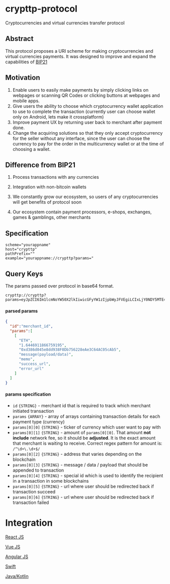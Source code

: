 # crypttp-protocol
Cryptocurrencies and virtual currencies transfer protocol

## Abstract

This protocol proposes a URI scheme for making cryptocurrencies and virtual currencies payments.
It was designed to improve and expand the capabilities of [BIP21](https://github.com/bitcoin/bips/edit/master/bip-0021.mediawiki) 

## Motivation
1. Enable users to easily make payments by simply clicking links on webpages or scanning QR Codes or clicking buttons at webpages and mobile apps.
2. Give users the ability to choose which cryptocurrency wallet application to use to complete the transaction (currently user can choose wallet only on Android, lets make it crossplatform)
3. Improve payment UX by returning user back to merchant after payment done.
4. Change the acquiring solutions so that they only accept cryptocurrency for the seller without any interface, since the user can choose the currency to pay for the order in the multicurrency wallet or at the time of choosing a wallet.

## Difference from BIP21

1. Process transactions with any currencies

2. Integration with non-bitcoin wallets

3. We constantly grow our ecosystem, so users of any cryptocurrencies will get benefits of protocol soon

4. Our ecosystem contain payment processors, e-shops, exchanges, games & gamblings, other merchants

## Specification
```
scheme="yourappname"
host="crypttp"
pathPrefix=""
example="yourappname://crypttp?params="
```

## Query Keys

The params passed over protocol in base64 format.
```
crypttp://crypttp?params=eyJpZCI6Im1lcmNoYW50X2lkIiwicGFyYW1zIjpbWyJFVEgiLCIxLjY0NDY5MTE4NjY3NTkxOTUiLCIweGQzODZkMDQ1ZThkZDkzOEYwRGI3NTYyMjhlQWUzQzY0QUMwNWNBYjUiLCJtZXNzYWdlKHBheWxvYWQvZGF0YSkiLCJtZW1vIiwic3VjY2Vzc191cmwiLCJlcnJvcl91cmwiXSxbIlhMTSIsIjQ1NTcuNjkyMzA3NjkyMzA4IiwiR0RHVVVNUjNGS0VCVUc0NVJaVFJRQkJQQjJBSlZZWUZVQ0VaWkZJNUpQVjIyRVpKNFNSREtLTkMiLCJtZXNzYWdlKHBheWxvYWQvZGF0YSkiLCJtZW1vIiwic3VjY2Vzc191cmwiLCJlcnJvcl91cmwiXV19
```

#### parsed params
```JSON
{
  "id":"merchant_id",
  "params":[
    [
      "ETH",
      "1.6446911866759195",
      "0xd386d045e8dd938F0Db756228eAe3C64AC05cAb5",
      "message(payload/data)",
      "memo",
      "success_url",
      "error_url"
    ]
  ]
}
```

#### params specification

* `id` `{STRING}` - merchant id that is required to track which merchant initiated transaction
* `params` `{ARRAY}` - array of arrays containing transaction details for each payment type (currency)
* `params[0][0]` `{STRING}` - ticker of currency which user want to pay with
* `params[0][1]` `{STRING}` - amount of `params[0][0]`. That amount **not include** network fee, so it should be **adjusted**. It is the exact amount that merchant is waiting to receive. 
Correct regex pattern for amount is: `/^\d+\.\d+$/`
* `params[0][2]` `{STRING}` - address that varies depending on the blockchain
* `params[0][3]` `{STRING}` - message / data / payload that should be appended to transaction
* `params[0][4]` `{STRING}` - special id which is used to identify the recipient in a transaction in some blockchains
* `params[0][5]` `{STRING}` - url where user should be redirected back if transaction succeed
* `params[0][6]` `{STRING}` - url where user should be redirected back if transaction failed

# Integration

[React JS](https://github.com/Crypttp/crypttp-react)

[Vue JS](https://github.com/Crypttp/crypttp-vue) 

[Angular JS](https://github.com/Crypttp/crypttp-angular) 

[Swift](https://github.com/Crypttp/crypttp-ios-sdk) 

[Java/Kotlin](https://github.com/Crypttp/crypttp-android-sdk) 
